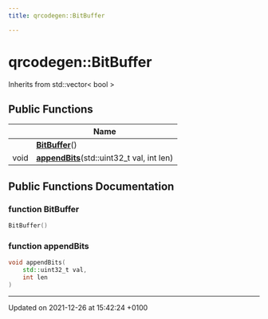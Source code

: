 ```yaml
---
title: qrcodegen::BitBuffer

---
```


# qrcodegen::BitBuffer





Inherits from std::vector< bool >

## Public Functions

|                | Name           |
| -------------- | -------------- |
| | **[BitBuffer](/Classes/classqrcodegen_1_1_bit_buffer.md#function-bitbuffer)**() |
| void | **[appendBits](/Classes/classqrcodegen_1_1_bit_buffer.md#function-appendbits)**(std::uint32_t val, int len) |

## Public Functions Documentation

### function BitBuffer

```cpp
BitBuffer()
```


### function appendBits

```cpp
void appendBits(
    std::uint32_t val,
    int len
)
```


-------------------------------

Updated on 2021-12-26 at 15:42:24 +0100